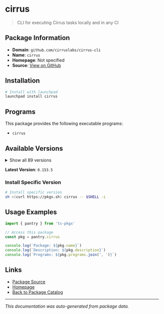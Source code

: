 # cirrus

> CLI for executing Cirrus tasks locally and in any CI

## Package Information

- **Domain**: `github.com/cirruslabs/cirrus-cli`
- **Name**: `cirrus`
- **Homepage**: Not specified
- **Source**: [View on GitHub](https://github.com/pkgxdev/pantry/tree/main/projects/github.com/cirruslabs/cirrus-cli/package.yml)

## Installation

```bash
# Install with launchpad
launchpad install cirrus
```

## Programs

This package provides the following executable programs:

- `cirrus`

## Available Versions

<details>
<summary>Show all 89 versions</summary>

- `0.153.5`, `0.153.4`, `0.153.3`, `0.153.2`, `0.153.1`
- `0.153.0`, `0.152.0`, `0.151.0`, `0.150.0`, `0.149.0`
- `0.148.0`, `0.147.0`, `0.146.0`, `0.145.3`, `0.145.2`
- `0.145.1`, `0.145.0`, `0.144.3`, `0.144.2`, `0.144.1`
- `0.144.0`, `0.143.3`, `0.143.2`, `0.143.1`, `0.143.0`
- `0.142.1`, `0.142.0`, `0.141.0`, `0.140.8`, `0.140.7`
- `0.140.6`, `0.140.5`, `0.140.4`, `0.140.3`, `0.140.2`
- `0.140.1`, `0.140.0`, `0.139.2`, `0.139.1`, `0.139.0`
- `0.138.3`, `0.138.2`, `0.138.1`, `0.138.0`, `0.137.4`
- `0.137.3`, `0.137.2`, `0.137.1`, `0.137.0`, `0.136.0`
- `0.135.0`, `0.134.0`, `0.133.2`, `0.133.1`, `0.133.0`
- `0.132.0`, `0.131.2`, `0.131.1`, `0.131.0`, `0.130.2`
- `0.130.1`, `0.130.0`, `0.129.1`, `0.129.0`, `0.128.0`
- `0.127.1`, `0.127.0`, `0.126.1`, `0.126.0`, `0.125.1`
- `0.125.0`, `0.124.3`, `0.124.2`, `0.124.1`, `0.123.0`
- `0.122.4`, `0.122.3`, `0.122.2`, `0.122.1`, `0.122.0`
- `0.121.0`, `0.120.6`, `0.120.5`, `0.120.4`, `0.120.3`
- `0.120.2`, `0.120.1`, `0.120.0`, `0.119.1`

</details>

**Latest Version**: `0.153.5`

### Install Specific Version

```bash
# Install specific version
sh <(curl https://pkgx.sh) cirrus -- $SHELL -i
```

## Usage Examples

```typescript
import { pantry } from 'ts-pkgx'

// Access this package
const pkg = pantry.cirrus

console.log(`Package: ${pkg.name}`)
console.log(`Description: ${pkg.description}`)
console.log(`Programs: ${pkg.programs.join(', ')}`)
```

## Links

- [Package Source](https://github.com/pkgxdev/pantry/tree/main/projects/github.com/cirruslabs/cirrus-cli/package.yml)
- [Homepage](#)
- [Back to Package Catalog](../../../package-catalog.md)

---

*This documentation was auto-generated from package data.*
